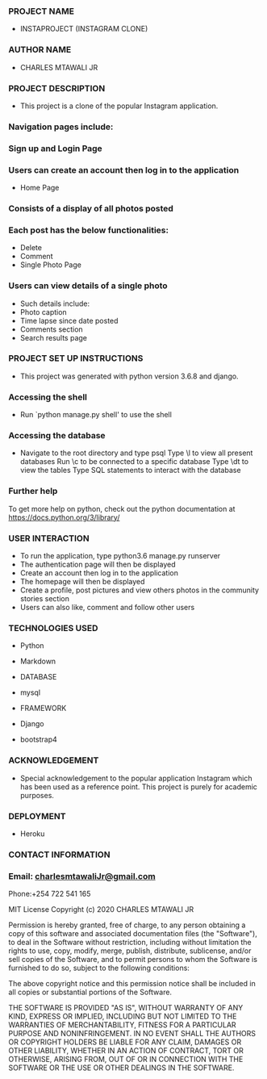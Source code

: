 ### PROJECT NAME
* INSTAPROJECT (INSTAGRAM CLONE)
### AUTHOR NAME
* CHARLES MTAWALI JR
### PROJECT DESCRIPTION
* This project is a clone of the popular Instagram application.

### Navigation pages include:

### Sign up and Login Page

### Users can create an account then log in to the application
* Home Page

### Consists of a display of all photos posted

### Each post has the below functionalities:
* Delete
* Comment
* Single Photo Page

### Users can view details of a single photo
* Such details include:
* Photo caption
* Time lapse since date posted
* Comments section
* Search results page


### PROJECT SET UP INSTRUCTIONS
* This project was generated with python version 3.6.8 and django.

### Accessing the shell
* Run `python manage.py shell' to use the shell

### Accessing the database
* Navigate to the root directory and type psql Type \l to view all present databases Run \c to be connected to a specific database Type \dt to view the tables Type SQL statements to interact with the database

### Further help
To get more help on python, check out the python documentation at https://docs.python.org/3/library/

### USER INTERACTION
* To run the application, type python3.6 manage.py runserver
* The authentication page will then be displayed
* Create an account then log in to the application
* The homepage will then be displayed
* Create a profile, post pictures and view others photos in the community stories section
* Users can also like, comment and follow other users

### TECHNOLOGIES USED

* Python

* Markdown

* DATABASE

* mysql

* FRAMEWORK

* Django

* bootstrap4

### ACKNOWLEDGEMENT
* Special acknowledgement to the popular application Instagram which has been used as a reference point. This project is purely for academic purposes.

### DEPLOYMENT
* Heroku
### CONTACT INFORMATION

### Email: charlesmtawaliJr@gmail.com

Phone:+254 722 541 165

MIT License
Copyright (c) 2020 CHARLES MTAWALI JR

Permission is hereby granted, free of charge, to any person obtaining a copy of this software and associated documentation files (the "Software"), to deal in the Software without restriction, including without limitation the rights to use, copy, modify, merge, publish, distribute, sublicense, and/or sell copies of the Software, and to permit persons to whom the Software is furnished to do so, subject to the following conditions:

The above copyright notice and this permission notice shall be included in all copies or substantial portions of the Software.

THE SOFTWARE IS PROVIDED "AS IS", WITHOUT WARRANTY OF ANY KIND, EXPRESS OR IMPLIED, INCLUDING BUT NOT LIMITED TO THE WARRANTIES OF MERCHANTABILITY, FITNESS FOR A PARTICULAR PURPOSE AND NONINFRINGEMENT. IN NO EVENT SHALL THE AUTHORS OR COPYRIGHT HOLDERS BE LIABLE FOR ANY CLAIM, DAMAGES OR OTHER LIABILITY, WHETHER IN AN ACTION OF CONTRACT, TORT OR OTHERWISE, ARISING FROM, OUT OF OR IN CONNECTION WITH THE SOFTWARE OR THE USE OR OTHER DEALINGS IN THE SOFTWARE.